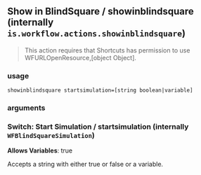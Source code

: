 
## Show in BlindSquare / showinblindsquare (internally `is.workflow.actions.showinblindsquare`)


> This action requires that Shortcuts has permission to use WFURLOpenResource,[object Object].

### usage
`showinblindsquare startsimulation=[string boolean|variable]`

### arguments
### Switch: Start Simulation / startsimulation (internally `WFBlindSquareSimulation`)
**Allows Variables**: true


Accepts a string with either true or false
or a variable.

